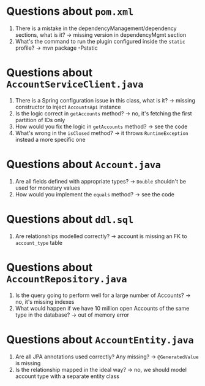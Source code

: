 # Questions about `pom.xml`
1. There is a mistake in the dependencyManagement/dependency sections, what is it? -> missing version in dependencyMgmt section
2. What's the command to run the plugin configured inside the `static` profile? -> mvn package -Pstatic

# Questions about `AccountServiceClient.java`
1. There is a Spring configuration issue in this class, what is it? -> missing constructor to inject `AccountsApi` instance
2. Is the logic correct in `getAccounts` method? -> no, it's fetching the first partition of IDs only
3. How would you fix the logic in `getAccounts` method? -> see the code
4. What's wrong in the `isClosed` method? -> it throws `RuntimeException` instead a more specific one

# Questions about `Account.java`
1. Are all fields defined with appropriate types? -> `Double` shouldn't be used for monetary values
2. How would you implement the `equals` method? -> see the code

# Questions about `ddl.sql`
1. Are relationships modelled correctly? -> account is missing an FK to `account_type` table

# Questions about `AccountRepository.java`
1. Is the query going to perform well for a large number of Accounts? -> no, it's missing indexes
2. What would happen if we have 10 million open Accounts of the same type in the database? -> out of memory error

# Questions about `AccountEntity.java`
1. Are all JPA annotations used correctly? Any missing? -> `@GeneratedValue` is missing
2. Is the relationship mapped in the ideal way? -> no, we should model account type with a separate entity class
